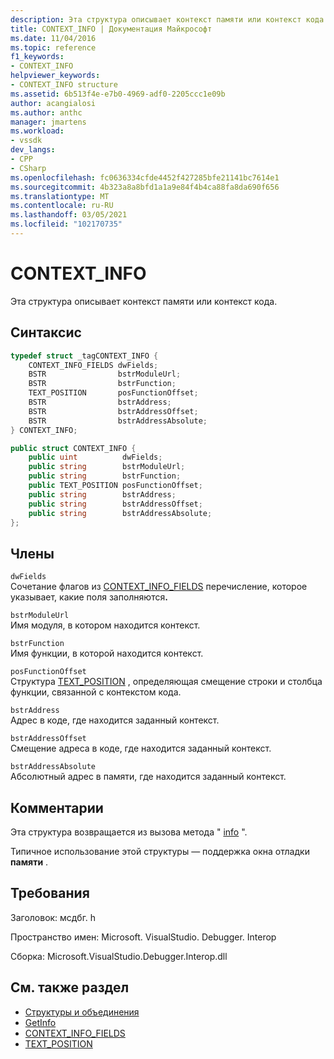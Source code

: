 ```yaml
---
description: Эта структура описывает контекст памяти или контекст кода.
title: CONTEXT_INFO | Документация Майкрософт
ms.date: 11/04/2016
ms.topic: reference
f1_keywords:
- CONTEXT_INFO
helpviewer_keywords:
- CONTEXT_INFO structure
ms.assetid: 6b513f4e-e7b0-4969-adf0-2205ccc1e09b
author: acangialosi
ms.author: anthc
manager: jmartens
ms.workload:
- vssdk
dev_langs:
- CPP
- CSharp
ms.openlocfilehash: fc0636334cfde4452f427285bfe21141bc7614e1
ms.sourcegitcommit: 4b323a8a8bfd1a1a9e84f4b4ca88fa8da690f656
ms.translationtype: MT
ms.contentlocale: ru-RU
ms.lasthandoff: 03/05/2021
ms.locfileid: "102170735"
---
```

# <a name="context_info"></a>CONTEXT_INFO
Эта структура описывает контекст памяти или контекст кода.

## <a name="syntax"></a>Синтаксис

```cpp
typedef struct _tagCONTEXT_INFO {
    CONTEXT_INFO_FIELDS dwFields;
    BSTR                bstrModuleUrl;
    BSTR                bstrFunction;
    TEXT_POSITION       posFunctionOffset;
    BSTR                bstrAddress;
    BSTR                bstrAddressOffset;
    BSTR                bstrAddressAbsolute;
} CONTEXT_INFO;
```

```csharp
public struct CONTEXT_INFO {
    public uint          dwFields;
    public string        bstrModuleUrl;
    public string        bstrFunction;
    public TEXT_POSITION posFunctionOffset;
    public string        bstrAddress;
    public string        bstrAddressOffset;
    public string        bstrAddressAbsolute;
};
```

## <a name="members"></a>Члены
`dwFields`\
Сочетание флагов из [CONTEXT_INFO_FIELDS](../../../extensibility/debugger/reference/context-info-fields.md) перечисление, которое указывает, какие поля заполняются<strong>.</strong>

`bstrModuleUrl`\
Имя модуля, в котором находится контекст.

`bstrFunction`\
Имя функции, в которой находится контекст.

`posFunctionOffset`\
Структура [TEXT_POSITION](../../../extensibility/debugger/reference/text-position.md) , определяющая смещение строки и столбца функции, связанной с контекстом кода.

`bstrAddress`\
Адрес в коде, где находится заданный контекст.

`bstrAddressOffset`\
Смещение адреса в коде, где находится заданный контекст.

`bstrAddressAbsolute`\
Абсолютный адрес в памяти, где находится заданный контекст.

## <a name="remarks"></a>Комментарии
Эта структура возвращается из вызова метода " [info](../../../extensibility/debugger/reference/idebugmemorycontext2-getinfo.md) ".

Типичное использование этой структуры — поддержка окна отладки **памяти** .

## <a name="requirements"></a>Требования
Заголовок: мсдбг. h

Пространство имен: Microsoft. VisualStudio. Debugger. Interop

Сборка: Microsoft.VisualStudio.Debugger.Interop.dll

## <a name="see-also"></a>См. также раздел
- [Структуры и объединения](../../../extensibility/debugger/reference/structures-and-unions.md)
- [GetInfo](../../../extensibility/debugger/reference/idebugmemorycontext2-getinfo.md)
- [CONTEXT_INFO_FIELDS](../../../extensibility/debugger/reference/context-info-fields.md)
- [TEXT_POSITION](../../../extensibility/debugger/reference/text-position.md)
